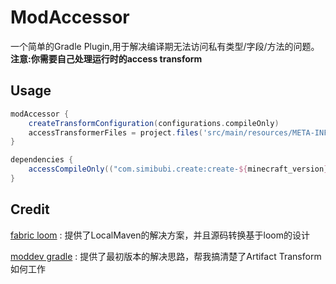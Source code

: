 # ModAccessor

一个简单的Gradle Plugin,用于解决编译期无法访问私有类型/字段/方法的问题。
**注意:你需要自己处理运行时的access transform**

## Usage
```groovy
modAccessor {
    createTransformConfiguration(configurations.compileOnly)
    accessTransformerFiles = project.files('src/main/resources/META-INF/accesstransformer.cfg')
}

dependencies {
    accessCompileOnly(("com.simibubi.create:create-${minecraft_version}:6.0.4-61:slim"))
}
```

## Credit

[fabric loom](https://github.com/FabricMC/fabric-loom) : 提供了LocalMaven的解决方案，并且源码转换基于loom的设计

[moddev gradle](https://github.com/NeoForged/ModDevGradle) : 提供了最初版本的解决思路，帮我搞清楚了Artifact Transform如何工作
